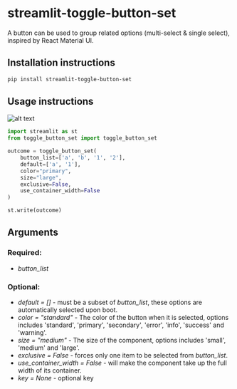 # streamlit-toggle-button-set

A button can be used to group related options (multi-select & single select), inspired by React Material UI.

## Installation instructions

```sh
pip install streamlit-toggle-button-set
```

## Usage instructions

![alt text](toggle_button_set.PNG)

```python
import streamlit as st
from toggle_button_set import toggle_button_set

outcome = toggle_button_set(
    button_list=['a', 'b', '1', '2'],
    default=['a', '1'],
    color="primary",
    size="large",
    exclusive=False,
    use_container_width=False
)

st.write(outcome)
```

## Arguments

### Required:

- _button_list_

### Optional:

- _default = []_ - must be a subset of _button_list_, these options are automatically selected upon boot.
- _color = "standard"_ - The color of the button when it is selected, options includes 'standard', 'primary', 'secondary', 'error', 'info', 'success' and 'warning'.
- _size = "medium"_ - The size of the component, options includes 'small', 'medium' and 'large'.
- _exclusive = False_ - forces only one item to be selected from _button_list_.
- _use_container_width = False_ - will make the component take up the full width of its container.
- _key = None_ - optional key
